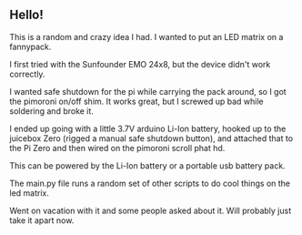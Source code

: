 ## Hello!
This is a random and crazy idea I had.
I wanted to put an LED matrix on a fannypack.

I first tried with the Sunfounder EMO 24x8, but the device didn't work correctly.

I wanted safe shutdown for the pi while carrying the pack around, so I got the pimoroni on/off shim. It works great, but I screwed up bad while soldering and broke it.

I ended up going with a little 3.7V arduino Li-Ion battery, hooked up to the juicebox Zero (rigged a manual safe shutdown button), and attached that to the Pi Zero and then wired on the pimoroni scroll phat hd.

This can be powered by the Li-Ion battery or a portable usb battery pack.

The main.py file runs a random set of other scripts to do cool things on the led matrix.

Went on vacation with it and some people asked about it. Will probably just take it apart now.